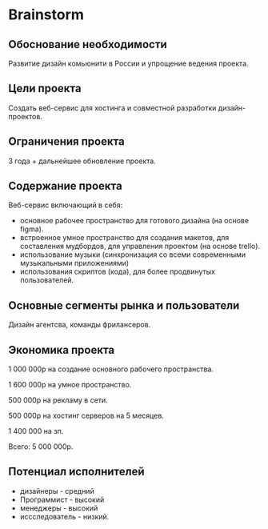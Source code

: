 # Brainstorm
## Обоснование необходимости
Развитие дизайн комьюнити в России и упрощение ведения проекта.
## Цели проекта
Создать веб-сервис для хостинга и совместной разработки дизайн-проектов.
## Ограничения проекта
3 года + дальнейшее обновление проекта.
## Содержание проекта
Веб-сервис включающий в себя:
- основное рабочее пространство для готового дизайна (на основе figma).
- встроенное умное пространство для создания макетов, для составления мудбордов, для управления проектом (на основе trello).
- использование музыки (синхронизация со всеми современными музыкальными приложениями)
- использования скриптов (кода), для более продвинутых пользователей.
## Основные сегменты рынка и пользователи
Дизайн агентсва, команды фрилансеров.
## Экономика проекта
1 000 000р на создание основного рабочего пространства.

1 600 000р на умное пространство.

500 000р на рекламу в сети.

500 000р на хостинг серверов на 5 месяцев.

1 400 000 на зп.

Всего: 5 000 000р.
## Потенциал исполнителей
- дизайнеры - средний
- Программист - высокий
- менеджеры - высокий 
- иссследователь - низкий.
